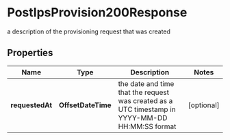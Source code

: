 

# PostIpsProvision200Response

a description of the provisioning request that was created

## Properties

| Name | Type | Description | Notes |
|------------ | ------------- | ------------- | -------------|
|**requestedAt** | **OffsetDateTime** | the date and time that the request was created as a UTC timestamp in YYYY-MM-DD HH:MM:SS format |  [optional] |




